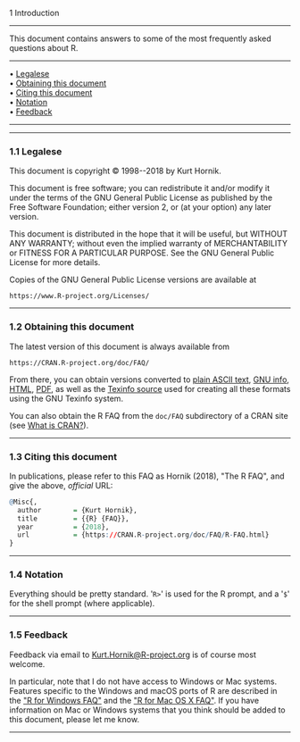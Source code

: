 1 Introduction

---

This document contains answers to some of the most frequently asked
questions about R.

---

• [Legalese](#Legalese)     
 • [Obtaining this document](#Obtaining-this-document)     
 • [Citing this document](#Citing-this-document)     
 • [Notation](#Notation)     
 • [Feedback](#Feedback)

---

---

### 1.1 Legalese

This document is copyright © 1998--2018 by Kurt Hornik.

This document is free software; you can redistribute it and/or modify it
under the terms of the GNU General Public License as published by the
Free Software Foundation; either version 2, or (at your option) any
later version.

This document is distributed in the hope that it will be useful, but
WITHOUT ANY WARRANTY; without even the implied warranty of
MERCHANTABILITY or FITNESS FOR A PARTICULAR PURPOSE. See the GNU General
Public License for more details.

Copies of the GNU General Public License versions are available at

```{.display}
https://www.R-project.org/Licenses/
```

---

### 1.2 Obtaining this document

The latest version of this document is always available from

```{.display}
https://CRAN.R-project.org/doc/FAQ/
```

From there, you can obtain versions converted to [plain ASCII text](https://CRAN.R-project.org/doc/FAQ/R-FAQ.txt), [GNU info](https://CRAN.R-project.org/doc/FAQ/R-FAQ.info.gz),
[HTML](https://CRAN.R-project.org/doc/FAQ/R-FAQ.html),
[PDF](https://CRAN.R-project.org/doc/FAQ/R-FAQ.pdf), as well as the
[Texinfo source](https://CRAN.R-project.org/doc/FAQ/R-FAQ.texi) used for
creating all these formats using the GNU Texinfo system.

You can also obtain the R FAQ from the `doc/FAQ` subdirectory
of a CRAN site (see [What is CRAN?](#What-is-CRAN_003f)).

---

### 1.3 Citing this document

In publications, please refer to this FAQ as Hornik (2018), "The R FAQ",
and give the above, _official_ URL:

```r
@Misc{,
  author        = {Kurt Hornik},
  title         = {{R} {FAQ}},
  year          = {2018},
  url           = {https://CRAN.R-project.org/doc/FAQ/R-FAQ.html}
}
```

---

### 1.4 Notation

Everything should be pretty standard. '`R>`' is used for the R
prompt, and a '`$`' for the shell prompt (where applicable).

---

### 1.5 Feedback

Feedback via email to <Kurt.Hornik@R-project.org> is of course most
welcome.

In particular, note that I do not have access to Windows or Mac systems.
Features specific to the Windows and macOS ports of R are described in
the ["R for Windows
FAQ"](https://CRAN.R-project.org/bin/windows/base/rw-FAQ.html) and the
["R for Mac OS X
FAQ"](https://CRAN.R-project.org/bin/macosx/RMacOSX-FAQ.html). If you
have information on Mac or Windows systems that you think should be
added to this document, please let me know.

---
